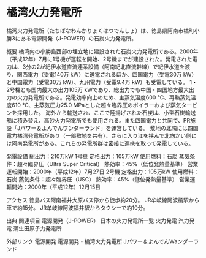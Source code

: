# 橘湾火力発電所

橘湾火力発電所（たちばなわんかりょくはつでんしょ）は、徳島県阿南市橘町小勝3にある電源開発（J-POWER）の石炭火力発電所。

概要
橘湾内の小勝島西部の埋立地に建設された石炭火力発電所である。2000年（平成12年）7月に1号機が運転を開始、2号機までが建設された。発電された電力は、3分の2が紀伊水道直流連系設備（阿南紀北直流幹線）で紀伊水道を渡り、関西電力（受電140万 kW）に送電されるほか、四国電力（受電30万 kW）と中国電力（受電30万 kW）、九州電力（受電9.4万 kW）も受電している。
1・2号機とも国内最大の出力105万 kWであり、総出力でも中国・四国地方最大出力の火力発電所である。発電効率向上のため、主蒸気温度600 ℃、再熱蒸気温度610 ℃、主蒸気圧力25.0 MPaとした超々臨界圧のボイラーおよび蒸気タービンを採用した。
海外から輸送され、ここで陸揚げされた石炭は、小型石炭輸送船に積み替え、高砂火力発電所でも使用される。また四国電力と共同で、PR施設「Jパワー＆よんでんワンダーランド」を運営している。
敷地の北隣には四国電力橘湾発電所があり（一部敷地を共有）、さらに入り江を挟んで北向かい側には阿南発電所がある。これらの発電所群は密接に連携を取って発電している。

発電設備
総出力：210万kW
1号機
定格出力：105万kW
使用燃料：石炭
蒸気条件：超々臨界圧（Ultra Super Critical）
熱効率：45%（低位発熱量基準）
営業運転開始：2000年（平成12年）7月27日
2号機
定格出力：105万kW
使用燃料：石炭
蒸気条件：超々臨界圧（USC）
熱効率：45%（低位発熱量基準）
営業運転開始：2000年（平成12年）12月15日

アクセス
徳島バス阿南福井大原バス停から徒歩約20分。
JR牟岐線阿波橘駅から車で約15分。
JR牟岐線阿波福井駅からタクシーで約10分。

出典
関連項目
電源開発（J-POWER）
日本の火力発電所一覧
火力発電
汽力発電
蒲生田原子力発電所

外部リンク
電源開発
電源開発・橘湾火力発電所
Jパワー＆よんでんWaンダーランド